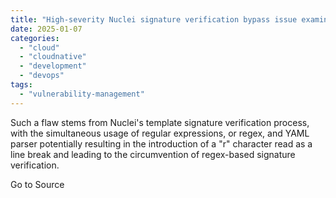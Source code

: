 ```yaml
---
title: "High-severity Nuclei signature verification bypass issue examined"
date: 2025-01-07
categories: 
  - "cloud"
  - "cloudnative"
  - "development"
  - "devops"
tags: 
  - "vulnerability-management"
---
```


Such a flaw stems from Nuclei's template signature verification process, with the simultaneous usage of regular expressions, or regex, and YAML parser potentially resulting in the introduction of a "r" character read as a line break and leading to the circumvention of regex-based signature verification.

Go to Source
